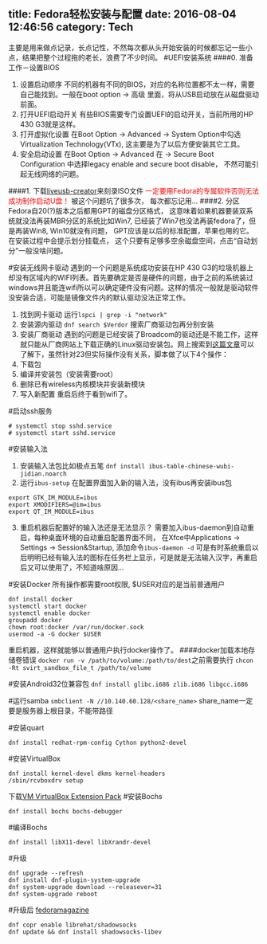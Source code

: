 title: Fedora轻松安装与配置
date: 2016-08-04 12:46:56
category: Tech
---
主要是用来做点记录，长点记性，不然每次都从头开始安装的时候都忘记一些小点，结果把整个过程拖的老长，浪费了不少时间。
#UEFI安装系统
####0. 准备工作－设置BIOS
1. 设置启动顺序
不同的机器有不同的BIOS，对应的名称位置都不太一样，需要自己能找到。一般在boot option -> 高级 里面，将从USB启动放在从磁盘驱动前面。
2. 打开UEFI启动开关
有些BIOS需要专门设置UEFI的启动开关，当前所用的HP 430 G3就是这样。
3. 打开虚拟化设置
在Boot Option -> Advanced -> System Option中勾选Virtualization Technology(VTx), 这主要是为了以后方便安装其它工具。
4. 安全启动设置
在Boot Option -> Advanced 在 -> Secure Boot Configuration 中选择legacy enable and secure boot disable， 不然可能引起无线网络的问题。

####1. 下载[liveusb-creator](https://mbriza.fedorapeople.org/liveusb-creator.zip)来刻录ISO文件
<font color="#f00"> 一定要用Fedora的专属软件否则无法成功制作启动U盘！</font> 被这个问题坑了很多次， 每次都忘记用...
####2. 分区
Fedora自20(?)版本之后都用GPT的磁盘分区格式， 这意味着如果机器要装双系统就没法再装MBR分区的系统比如Win7, 已经装了Win7也没法再装fedora了，但是再装Win8, Win10就没有问题， GPT应该是以后的标准配置，苹果也用的它。
在安装过程中会提示划分挂载点， 这个只要有足够多空余磁盘空间，点击“自动划分”一般没啥问题。

#安装无线网卡驱动
遇到的一个问题是系统成功安装在HP 430 G3的垃圾机器上却没有区域内的WIFI列表。首先要确定是否是硬件的问题，由于之前的系统装过windows并且能连wifi所以可以确定硬件没有问题。这样的情况一般就是驱动软件没安装合适，可能是镜像文件内的默认驱动没法正常工作。
1. 找到网卡驱动
运行`lspci | grep -i "network"`
2. 安装源内驱动
`dnf search $Verdor` 搜索厂商驱动包再分别安装
3. 安装厂商驱动
遇到的问题是已经安装了Broadcom的驱动还是不能工作，这样就只能从厂商网站上下载正确的Linux驱动安装包。网上搜索到[这篇文章](https://onpub.com/install-broadcom-linux-wi-fi-driver-on-fedora-23-s7-a192)可以了解下，虽然针对23但实际操作没有关系，脚本做了以下4个操作：
1. 下载包
2. 编译并安装包（安装需要root）
3. 删除已有wireless内核模块并安装新模块
4. 写入新配置
重启后终于看到wifi了。

#启动ssh服务
```
# systemctl stop sshd.service
# systemctl start sshd.service
```

#安装输入法
1. 安装输入法包比如极点五笔 `dnf install ibus-table-chinese-wubi-jidian.noarch`
2. 运行`ibus-setup` 在配置界面加入新的输入法，没有ibus再安装ibus包
```
export GTK_IM_MODULE=ibus
export XMODIFIERS=@im=ibus
export QT_IM_MODULE=ibus
```
3. 重启机器后配置好的输入法还是无法显示？
需要加入ibus-daemon到自动重启，每种桌面环境的自动重启配置界面不同， 在Xfce中Applications -> Settings -> Session&Startup, 添加命令`ibus-daemon -d`
可是有时系统重启以后明明已经有输入法的图标在任务栏上显示，可是就是无法输入汉字，再重启后又可以使用了，不知道啥原因...

#安装Docker
所有操作都需要root权限, $USER对应的是当前普通用户
```
dnf install docker
systemctl start docker
systemctl enable docker
groupadd docker
chown root:docker /var/run/docker.sock
usermod -a -G docker $USER
```
重启机器，这样就能够以普通用户执行docker操作了。
####docker加载本地存储卷错误
`docker run -v /path/to/volume:/path/to/dest`之前需要执行
`chcon -Rt svirt_sandbox_file_t /path/to/volume`

#安装Android32位兼容包
`dnf install glibc.i686 zlib.i686 libgcc.i686`

#运行samba
`smbclient -N //10.140.60.128/<share_name>`
share_name一定要是服务器上根目录，不能带路径

#安装quart
```
dnf install redhat-rpm-config Cython python2-devel
```
#安装VirtualBox
```
dnf install kernel-devel dkms kernel-headers
/sbin/rcvboxdrv setup
```
下载[VM VirtualBox Extension Pack](https://www.virtualbox.org/wiki/Downloads)
#安装Bochs
```
dnf install bochs bochs-debugger
```

#编译Bochs
```
dnf install libX11-devel libXrandr-devel
```

#升级
```
dnf upgrade --refresh
dnf install dnf-plugin-system-upgrade
dnf system-upgrade download --releasever=31
dnf system-upgrade reboot
```

#升级后
[fedoramagazine](https://fedoramagazine.org/upgrading-fedora-30-to-fedora-31/)

```
dnf copr enable librehat/shadowsocks
dnf update && dnf install shadowsocks-libev
```
